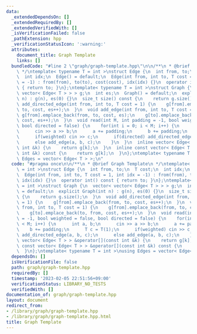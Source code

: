 ```yaml
---
data:
  _extendedDependsOn: []
  _extendedRequiredBy: []
  _extendedVerifiedWith: []
  _isVerificationFailed: false
  _pathExtension: hpp
  _verificationStatusIcon: ':warning:'
  attributes:
    document_title: Graph Template
    links: []
  bundledCode: "#line 2 \"graph/graph-template.hpp\"\n\n/**\n * @brief Graph Template\n\
    \ */\ntemplate< typename T = int >\nstruct Edge {\n  int from, to;\n  T cost;\n\
    \  int idx;\n  Edge() = default;\n  Edge(int from, int to, T cost = 1, int idx\
    \ = -1) : from(from), to(to), cost(cost), idx(idx) {}\n  operator int() const\
    \ { return to; }\n};\ntemplate< typename T = int >\nstruct Graph {\n  vector<\
    \ vector< Edge< T > > > g;\n  int es;\n  Graph() = default;\n  explicit Graph(int\
    \ n) : g(n), es(0) {}\n  size_t size() const {\n    return g.size();\n  }\n  void\
    \ add_directed_edge(int from, int to, T cost = 1) {\n    g[from].emplace_back(from,\
    \ to, cost, es++);\n  }\n  void add_edge(int from, int to, T cost = 1) {\n   \
    \ g[from].emplace_back(from, to, cost, es);\n    g[to].emplace_back(to, from,\
    \ cost, es++);\n  }\n  void read(int M, int padding = -1, bool weighted = false,\
    \ bool directed = false) {\n    for(int i = 0; i < M; i++) {\n      int a, b;\n\
    \      cin >> a >> b;\n      a += padding;\n      b += padding;\n      T c = T(1);\n\
    \      if(weighted) cin >> c;\n      if(directed) add_directed_edge(a, b, c);\n\
    \      else add_edge(a, b, c);\n    }\n  }\n  inline vector< Edge< T > > &operator[](const\
    \ int &k) {\n    return g[k];\n  }\n  inline const vector< Edge< T > > &operator[](const\
    \ int &k) const {\n    return g[k];\n  }\n};\ntemplate< typename T = int >\nusing\
    \ Edges = vector< Edge< T > >;\n"
  code: "#pragma once\n\n/**\n * @brief Graph Template\n */\ntemplate< typename T\
    \ = int >\nstruct Edge {\n  int from, to;\n  T cost;\n  int idx;\n  Edge() = default;\n\
    \  Edge(int from, int to, T cost = 1, int idx = -1) : from(from), to(to), cost(cost),\
    \ idx(idx) {}\n  operator int() const { return to; }\n};\ntemplate< typename T\
    \ = int >\nstruct Graph {\n  vector< vector< Edge< T > > > g;\n  int es;\n  Graph()\
    \ = default;\n  explicit Graph(int n) : g(n), es(0) {}\n  size_t size() const\
    \ {\n    return g.size();\n  }\n  void add_directed_edge(int from, int to, T cost\
    \ = 1) {\n    g[from].emplace_back(from, to, cost, es++);\n  }\n  void add_edge(int\
    \ from, int to, T cost = 1) {\n    g[from].emplace_back(from, to, cost, es);\n\
    \    g[to].emplace_back(to, from, cost, es++);\n  }\n  void read(int M, int padding\
    \ = -1, bool weighted = false, bool directed = false) {\n    for(int i = 0; i\
    \ < M; i++) {\n      int a, b;\n      cin >> a >> b;\n      a += padding;\n  \
    \    b += padding;\n      T c = T(1);\n      if(weighted) cin >> c;\n      if(directed)\
    \ add_directed_edge(a, b, c);\n      else add_edge(a, b, c);\n    }\n  }\n  inline\
    \ vector< Edge< T > > &operator[](const int &k) {\n    return g[k];\n  }\n  inline\
    \ const vector< Edge< T > > &operator[](const int &k) const {\n    return g[k];\n\
    \  }\n};\ntemplate< typename T = int >\nusing Edges = vector< Edge< T > >;"
  dependsOn: []
  isVerificationFile: false
  path: graph/graph-template.hpp
  requiredBy: []
  timestamp: '2023-02-05 22:51:56+09:00'
  verificationStatus: LIBRARY_NO_TESTS
  verifiedWith: []
documentation_of: graph/graph-template.hpp
layout: document
redirect_from:
- /library/graph/graph-template.hpp
- /library/graph/graph-template.hpp.html
title: Graph Template
---
```

